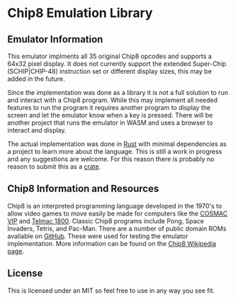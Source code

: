 # Chip8 Emulation Library

## Emulator Information

This emulator implments all 35 original Chip8 opcodes and supports a 64x32 pixel display. It does not currently support the extended Super-Chip (SCHIP|CHIP-48) instruction set or different display sizes, this may be added in the future. 

Since the implementation was done as a library it is not a full solution to run and interact with a Chip8 program. While this may implement all needed features to run the program it requires another program to display the screen and let the emulator know when a key is pressed. There will be another project that runs the emulator in WASM and uses a browser to interact and display.

The actual implementation was done in [Rust](https://www.rust-lang.org/) with minimal dependencies as a project to learn more about the language. This is still a work in progress and any suggestions are welcome. For this reason there is probably no reason to submit this as a [crate](https://crates.io/).


## Chip8 Information and Resources

Chip8 is an interpreted programming language developed in the 1970's to allow video games to move easily be made for computers like the [COSMAC VIP](https://en.wikipedia.org/wiki/COSMAC_VIP) and [Telmac 1800](https://en.wikipedia.org/wiki/Telmac_1800). Classic Chip8 programs include Pong, Space Invaders, Tetris, and Pac-Man. There are a number of public domain ROMs avaliable on [GitHub](https://github.com/dmatlack/chip8/tree/master/roms). These were used for testing the emulator implementation. More information can be found on the [Chip8 Wikipedia page](https://en.wikipedia.org/wiki/CHIP-8).

## License

This is licensed under an MIT so feel free to use in any way you see fit.